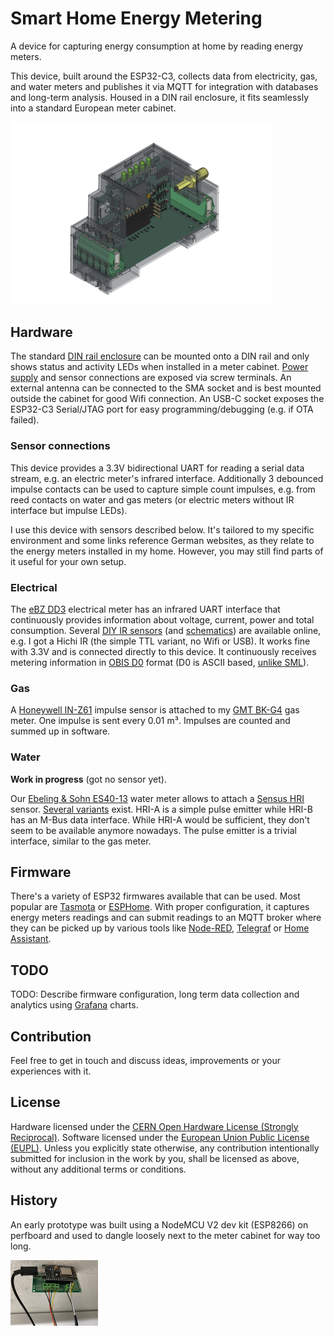 # Smart Home Energy Metering

A device for capturing energy consumption at home by reading energy meters.

This device, built around the ESP32-C3, collects data from electricity, gas, and water meters and publishes it via MQTT for integration with databases and long-term analysis. Housed in a DIN rail enclosure, it fits seamlessly into a standard European meter cabinet.

<img alt="Rendering of PCB in enclosure" src="images/enclosure-rendered.png" style="width: 30em;" />

## Hardware

The standard [DIN rail enclosure] can be mounted onto a DIN rail and only shows status and activity LEDs when installed in a meter cabinet. [Power supply] and sensor connections are exposed via screw terminals. An external antenna can be connected to the SMA socket and is best mounted outside the cabinet for good Wifi connection. An USB-C socket exposes the ESP32-C3 Serial/JTAG port for easy programming/debugging (e.g. if OTA failed).

### Sensor connections

This device provides a 3.3V bidirectional UART for reading a serial data stream, e.g. an electric meter's infrared interface. Additionally 3 debounced impulse contacts can be used to capture simple count impulses, e.g. from reed contacts on water and gas meters (or electric meters without IR interface but impulse LEDs).

I use this device with sensors described below. It's tailored to my specific environment and some links reference German websites, as they relate to the energy meters installed in my home. However, you may still find parts of it useful for your own setup.

### Electrical

The [eBZ DD3] electrical meter has an infrared UART interface that continuously provides information about voltage, current, power and total consumption. Several [DIY IR sensors] (and [schematics][DIY IR sensor schmatic]) are available online, e.g. I got a Hichi IR (the simple TTL variant, no Wifi or USB). It works fine with 3.3V and is connected directly to this device. It continuously receives metering information in [OBIS D0] format (D0 is ASCII based, [unlike SML][OBIS is not SML]).

### Gas

A [Honeywell IN-Z61] impulse sensor is attached to my [GMT BK-G4] gas meter. One impulse is sent every 0.01 m³. Impulses are counted and summed up in software.

### Water

**Work in progress** (got no sensor yet).

Our [Ebeling & Sohn ES40-13] water meter allows to attach a [Sensus HRI] sensor. [Several variants][Sensus HRI datasheet] exist. HRI-A is a simple pulse emitter while HRI-B has an M-Bus data interface. While HRI-A would be sufficient, they don't seem to be available anymore nowadays. The pulse emitter is a trivial interface, similar to the gas meter.

## Firmware

There's a variety of ESP32 firmwares available that can be used. Most popular are [Tasmota] or [ESPHome]. With proper configuration, it captures energy meters readings and can submit readings to an MQTT broker where they can be picked up by various tools like [Node-RED], [Telegraf] or [Home Assistant].

## TODO

TODO: Describe firmware configuration, long term data collection and analytics using [Grafana] charts.

## Contribution

Feel free to get in touch and discuss ideas, improvements or your experiences with it.

## License

Hardware licensed under the [CERN Open Hardware License (Strongly Reciprocal)][OHL]. Software licensed under the [European Union Public License (EUPL)][EUPL]. Unless you explicitly state otherwise, any contribution intentionally submitted for inclusion in the work by you, shall be licensed as above, without any additional terms or conditions.

## History

An early prototype was built using a NodeMCU V2 dev kit (ESP8266) on perfboard and used to dangle loosely next to the meter cabinet for way too long.

<img alt="Prototype on perfboard" src="images/prototype.jpg" style="width: 10em;" />

<!-- Hardware links -->
[DIN rail enclosure]: https://www.camdenboss.com/camden-boss/cnmb2kit-din-rail-module-box-kit%2c-industrial-enclosure%2c-polycarbonate-enclosure/c-23/p-18578
[Power supply]: https://www.meanwell.com/webapp/product/search.aspx?prod=HDR-15

<!-- Electrical meter links -->
[eBZ DD3]: https://www.ebzgmbh.de/produkte/dd3
[DIY IR sensors]: https://www.heise.de/tests/Ausprobiert-Guenstiger-IR-Lesekopf-fuer-Smart-Meter-mit-Tastmota-Firmware-7065559.html
[DIY IR sensor schmatic]: https://wiki.volkszaehler.org/hardware/controllers/ir-schreib-lesekopf
[OBIS D0]: https://community.simon42.com/t/obis-d0-integration-und-ein-ebz-dd3-wechsel-von-tasmota-auf-esphome/20598
[OBIS is not SML]: https://community.simon42.com/t/ebz-dd3-esplesekopf-und-fehlende-daten/9765/4

<!-- Gas meter links -->
[Honeywell IN-Z61]: https://process.honeywell.com/us/en/site/elster-instromet-de/produkte/gasmessung/balgengaszahler/in-z61
[GMT BK-G4]: https://www.gmt.de/gasmessung/haushalt/bk-g-4

<!-- Water meter links -->
[Ebeling & Sohn ES40-13]: https://www.ebelingundsohn.de/unser-es-40-13/
[Sensus HRI]: https://www.xylem.com/de-de/products--services/telemetry-communications--data-transfer/hand-held--reading-devices/hri-sensor/
[Sensus HRI datasheet]: https://www.xylem.com/siteassets/brand/sensus/resources/data-sheets/hri-sensor-data-sheet.pdf

<!-- Firmware links -->
[Tasmota]: https://tasmota.github.io/
[ESPHome]: https://esphome.io/

<!-- Software links -->
[Node-RED]: https://nodered.org/
[Home Assistant]: https://www.home-assistant.io/
[Telegraf]: https://www.influxdata.com/time-series-platform/telegraf/
[Grafana]: https://grafana.com/

<!-- License links -->
[OHL]: https://cern-ohl.web.cern.ch/home
[EUPL]: https://interoperable-europe.ec.europa.eu/collection/eupl/eupl-text-eupl-12
